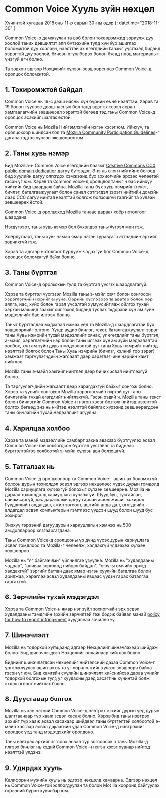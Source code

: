 # Common Voice Хууль зүйн нөхцөл

Хүчинтэй хугацаа 2018 оны 11-р сарын 30-ны өдөр {: datetime="2018-11-30" }

Common Voice-р дамжуулан та вэб болон төхөөрөмжид зориулж дуу хоолой таних дэвшилтэт апп бүтээхийн тулд хүн бүр ашиглах боломжтой дуу хоолойн, нээлттэй эх өгөгдлийн баазыг үүсгэхэд бидэнд хэрэгтэй дуу хоолой, бичсэн өгүүлбэрээ болон бусад нөөц материалыг үнэгүй өгч болно.

Та зөвхөн эдгээр Нөхцөлийг хүлээн зөвшөөрснөөр Common Voice-д оролцох боломжтой. 

## 1. Тохиромжтой байдал
Common Voice нь 19-с дээш насны хүн бүрийн өмнө нээлттэй. Хэрэв та 19 болон түүнээс доош насных бол танд эцэг эх эсвэл асран хамгаалагчийн зөвшөөрөл хэрэгтэй бөгөөд тэд таны Common Voice-д оролцох эсэхийг шалгах ёстой. 

Common Voice нь Mozilla Нийгэмлэгийн нэгэн хэсэг юм. Ийнхүү, та оролцохоор шийдсэн бол та [Mozilla Community Participation Guidelines](https://www.mozilla.org/en-US/about/governance/policies/participation/)-г дагана гэдгээ хүлээн зөвшөөрөх юм. 

## 2. Таны хувь нэмэр 
Бид Mozilla-н Common Voice өгөгдлийн баазыг [Creative Commons CC0 public domain dedication](https://creativecommons.org/publicdomain/zero/1.0/) дагуу бүтээдэг. Энэ нь олон нийтийнх бөгөөд бид хуулийн дагуу олгогдох хэмжээнд бүх зохиогчийн эрхээс чөлөөтэй гэсэн үг юм. Хэрэв та Common voice-д оролцвол таныг ч бас ийнхүү хийхийг бид шаардаж байна. Mozilla таны бүх хувь нэмрийг (текст, бичлэг, баталгаажуулалт болон санал сэтгэгдэл зэрэг) нийтийн домэйн дээр [CC0](https://creativecommons.org/publicdomain/zero/1.0/) дагуу нийтэд нээлттэй болгож болзошгүй гэдгийг та хүлээн зөвшөөрөх ёстой. 

Common Voice-д оролцоход Mozilla танаас дараах хоёр нотолгоог шаардана: 

Нэгдүгээрт, таны хувь нэмэр бол бүхэлдээ таны бүтээл мөн гэж.

Хоёрдугаарт, таны хувь нэмэр ямар нэгэн гуравдагч этгээдийн эрхийг зөрчихгүй гэж. 

Хэрэв та эдгээр нотолгоог бүрдүүж чадахгүй бол Common Voice-д оролцох боломжгүй байж болно. 

## 3. Таны бүртгэл
Common Voice-д оролцохын тулд та бүртгэл үүсгэх шаардлагагүй. 

Хэрэв та бүртгэл үүсгэвэл Mozilla таны э-мэйл хаяг болон сонгосон хэрэглэгчийн нэрийг асууна. Өөрийн хүслээрээ та аватар болон өөр аялга, нас, хүйс болон гарал үүсэлтэй хүмүүсийг яаж ойлгох тухай хэрхэн машинд заахыг ойлгоход бидэнд туслах тодорхой хүн ам зүйн мэдээллийг бас илгээж болно.

Таныг бүртгэлдээ мэдээлэл нэмэх үед та Mozilla-д шаардлагатай бүх зөвшөөрлийг олгоно. Үүнд: 
аудио бичлэг, текст, баталгаажуулалт зэрэг таны Хувь нэмрийн тухай мэдээллийг хянах, 
уг өгөгдлийг таны бүртгэл, э-мэйл, хэрэглэгчийн нэр болон таны илгээх хүн ам зүйн мэдээлэлтэй холбох, 
хүн ам зүйн дурын мэдээлэлтэй цуг таны Хувь нэмрийг нийтэд нээлттэй болгох болон
Таны Хувь нэмрийн (бичлэг, хэлний тоо зэрэг) хэмжээг тэргүүлэгчдийн жагсаалт дээр хэрэглэгчийн нэрийн хамт нийтлэх.

Mozilla таны э-мэйл хаягийг нийтлэл дээр бичих эсвэл нийтлэхгүй болно. 

Та тэргүүлэгчдийн жагсаалт дээр харагдахгүй байхыг сонгож болно. Хэрэв та үүнийг сонговол Mozilla хэрэглэгчийн нэртэй цуг таны бичлэгийн тухай өгөгдлийг нийтлэхгүй. Гэсэн хэдий ч, Mozilla таны текст болон бичлэгийг Common Voice-н нэгэн хэсэг болгож нийтэд нээлттэй болгох бөгөөд энэ нь нийтэд нээлттэй байлгах хүрээнд зөвшөөрөгдсөн таны бичлэгийн тухай мэдээллийг агуулна.

## 4. Харилцаа холбоо
Хэрэв та манай мэдээллийн самбарт захиа авахаар бүртгүүлэх эсвэл Common Voice-той холбогдсон бүртгэл үүсгэвэл та биднээс бүртгэлтэйгээ холбоотой э-мэйл хүлээн авч болзошгүй. 

## 5. Татгалзах нь

Common Voice-д оролцсоноор та Common Voice-г ашиглах боломжгүй болсон дурын тохиолдол эсвэл эдгээр нөхцөлөөс үүдэх дурын гомдолд Mozilla хариуцлага хүлээхгүй болохыг хүлээн зөвшөөрнө. Mozilla нь дараах тохиолдолд хариуцлага хүлээхгүй:
Шууд бус, тусгайлан, санамсаргүй, дэс дарааллын дагуу гарсан эсвэл жишиг хохирол
Гүүдвилийн алдагдал, ажил зогсолт, ашгийн алдагдал, өгөгдлийн алдагдал эсвэл компьютерын гэмтлээс үүдсэн шууд болон шууд бус хохирол

Энэхүү гэрээний дагуу дурын хариуцлагын хэмжээ нь 500 ам.доллароор хязгаарлагдана. 

Таны Common Voice-д оролцсоны үр дүнд үүсэх дурын хариуцлага эсвэл гомдлоос та Mozilla-г чөлөөлж, халдахгүй үлдээхээ хүлээн зөвшөөрнө. 

Mozilla нь "яг байгаачлан" үйлчилгээ үзүүлнэ. Mozilla нь "худалдааны чадвар", "аливаа зорилгод нийцэх байдал", "оюуны өмчийн эрхэд халдахгүй" зэргийг батлан даах ямар нэгэн хуулийн баталгаа болон арилжаа, хэрэглээ эсвэл худалдааны явцаас үүдэн гарах баталгаа гаргахгүй. 

## 6. Зөрчлийн тухай мэдэгдэл
Хэрэв та Common Voice-н ямар нэг зүйл зохиогчийн эрх эсвэл худалдааны тэмдгийн эрхийн зөрчилтэй гэж бодож байвал манай [policy for how to report infringement](https://www.mozilla.org/about/legal/report-infringement/) хуудаснаа зочилно уу.

## 7. Шинэчлэлт 
Mozilla нь тодорхой хугацаанд эдгээр Нөхцөлийг шинэчлэхээр шийдэж болно. Бид шинэчлэгдсэн Нөхцөлийг онлайнаар нийтлэх болно.

Биднийг шинэчлэгдсэн Нөхцөлийг нийтэлсний дараа Common Voice-г үргэлжлүүлэн ашиглах нь та уг өөрчлөлтийг хүлээн зөвшөөрч байна гэсэн үг юм. Бид хамгийн сүүлийн шинэчлэлт хийснийхээ дараа үүнийг тодорхой болгохын тулд уг хуудасны дээд хэсэгт нь хүчинтэй болж эхлэх огноог нийтлэх болно. 

## 8. Дуусгавар болгох 
Mozilla нь хэн нэгний Common Voice-д нэвтрэх эрхийг дурын үед дурын шалтгаанаар түр хааж эсвэл хасаж болно. Хэрэв бид таны нэвтрэх эрхийг түр хааж эсвэл хасахаар шийдвэл таны бүртгэлтэй холбоотой э-мэйл хаягаар эсвэл дараагийн удаа Common Voice-д нэвтрэхийг оролдох үед танд мэдэгдэхийг оролдоно. 

Таны нэвтрэх эрхийг зогсоох эсвэл түр зогсоосон ч таны Mozilla-д илгээх бичлэг нь хэдий Common Voice-н нэгэн хэсэг хувиар нийтэд нээлттэй үлдэнэ. 

## 9. Удирдах хууль
Калифорни мужийн хууль нь эдгээр нөхцөлд хамаарна. Эдгээр нөхцөл нь Common Voice-той холбогдуулан та болон Mozilla хооронд байгуулах гэрээний бүрэн хувилбар юм.
